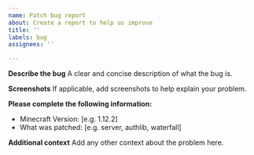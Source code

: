 ```yaml
---
name: Patch bug report
about: Create a report to help us improve
title: ''
labels: bug
assignees: ''

---
```


**Describe the bug**
A clear and concise description of what the bug is.

**Screenshots**
If applicable, add screenshots to help explain your problem.

**Please complete the following information:**
 - Minecraft Version: [e.g. 1.12.2]
 - What was patched: [e.g. server, authlib, waterfall]

**Additional context**
Add any other context about the problem here.
